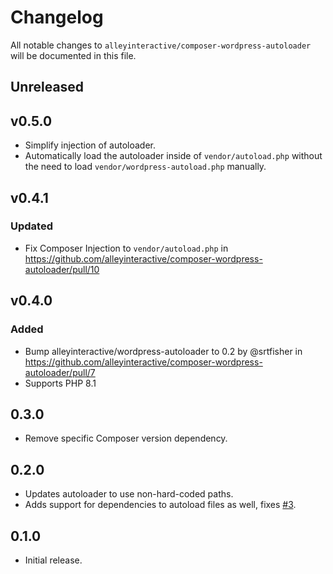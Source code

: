# Changelog

All notable changes to `alleyinteractive/composer-wordpress-autoloader` will be
documented in this file.

## Unreleased

## v0.5.0

- Simplify injection of autoloader.
- Automatically load the autoloader inside of `vendor/autoload.php` without the
  need to load `vendor/wordpress-autoload.php` manually.

## v0.4.1

### Updated

* Fix Composer Injection to `vendor/autoload.php` in https://github.com/alleyinteractive/composer-wordpress-autoloader/pull/10

## v0.4.0

### Added

- Bump alleyinteractive/wordpress-autoloader to 0.2 by @srtfisher in https://github.com/alleyinteractive/composer-wordpress-autoloader/pull/7
- Supports PHP 8.1

## 0.3.0

- Remove specific Composer version dependency.

## 0.2.0

- Updates autoloader to use non-hard-coded paths.
- Adds support for dependencies to autoload files as well, fixes [#3](https://github.com/alleyinteractive/composer-wordpress-autoloader/issues/3).

## 0.1.0

- Initial release.
